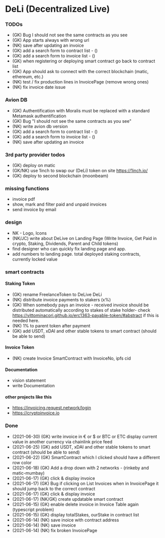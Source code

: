 # DeLi (Decentralized Live)

### TODOs

- (GK) Bug I should not see the same contracts as you see
- (GK) App starts always with wrong url
- (NK) save after updating an invoice 
- (GK) add a search form to contract list - ()
- (GK) add a search form to invoice list - ()
- (GK) when registering or deploying smart contract go back to contract list
- (GK) App should ask to connect with the correct blockchain (matic, ethereum, etc.) 
- (NK) test / fix production lines in InvoicePage (remove wrong ones)
- (NK) fix invoice date issue


### Avion DB
- (GK) Authentification with Moralis must be replaced with a standard Metamask authentification
- (GK) Bug "I should not see the same contracts as you see"
- (NK) write avion db version
- (GK) add a search form to contract list - ()
- (GK) add a search form to invoice list - ()
- (NK) save after updating an invoice 

### 3rd party provider todos
- (GK) deploy on matic
- (GK/NK) use 1inch to swap our (DeLi) token on site https://1inch.io/
- (GK) deploy to second blockchain (moonbeam)

### missing functions
- invoice pdf
- show, mark and filter paid and unpaid invoices 
- send invoice by email


### design
- NK - Logo, Icons
- (NK/JC) write about DeLive on Landing Page (Write Invoice, Get Paid in crypto, Staking, Dividends, Parent and Child tokens)
- find designer who can quickly fix landing page and app.
- add numbers to landing page. total deployed staking contracts, currently locked value

### smart contracts
#### Staking Token
- (GK) rename FreelanceToken to DeLive DeLi
- (NK) distribute invoice payments to stakers (x%)
- (GK) When somebody pays an invoice - received invoice should be distributed automatically according to stakes of stake holder- check https://vittominacori.github.io/erc1363-payable-token/#abstract if this is needed here. 
- (NK) 1% to parent token after payment
- (GK) add USDT, xDAI and other stable tokens to smart contract (should be able to send)


#### Invoice Token
- (NK) create Invoice SmartContract with InvoiceNo, ipfs cid

#### Documentation
- vision statement
- write Documentation

#### other projects like this
- https://invoicing.request.network/login
- https://cryptoinvoice.io


### Done
- (2021-06-30) (GK) write invoice in € or $ or BTC or ETC display current value in another currency via chainlink price feed 
- (2021-06-25) (GK) add USDT, xDAI and other stable tokens to smart contract (should be able to send)
- (2021-06-22) (GK) SmartContract which I clicked should have a different row color 
- (2021-06-18) (GK) Add a drop down with 2 networks - (rinkeby and matic-mumbay)
- (2021-06-17) (GK) click & display invoice
- (2021-06-17) (GK) Bug if clicking on List Invoices when in InvoicePage it should jump back to the correct contract
- (2021-06-17) (GK) click & display invoice
- (2021-06-17) (NK/GK) create updatable smart contract
- (2021-06-15) (GK) enable delete invoice in Invoice Table again (typescript problem)
- (2021-06-15) (GK) display totalStakes, ourStake in contract list
- (2021-06-14) (NK) save inoice with contract address
- (2021-06-14) (NK) save invoice
- (2021-06-14) (NK) fix broken InvoicePage 